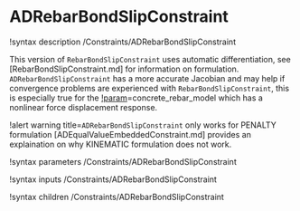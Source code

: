 # ADRebarBondSlipConstraint

!syntax description /Constraints/ADRebarBondSlipConstraint

This version of `RebarBondSlipConstraint` uses automatic differentiation, see [RebarBondSlipConstraint.md] for information on formulation.  `ADRebarBondSlipConstraint` has a more accurate Jacobian and may help if convergence problems are experienced with `RebarBondSlipConstraint`, this is especially true for the [!param](/Constraints/ADRebarBondSlipConstraint/bondslip_model)=concrete_rebar_model which has a nonlinear force displacement response.

!alert warning title=`ADRebarBondSlipConstraint` only works for PENALTY formulation
[ADEqualValueEmbeddedConstraint.md] provides an explaination on why KINEMATIC formulation does not work.

!syntax parameters /Constraints/ADRebarBondSlipConstraint

!syntax inputs /Constraints/ADRebarBondSlipConstraint

!syntax children  /Constraints/ADRebarBondSlipConstraint
